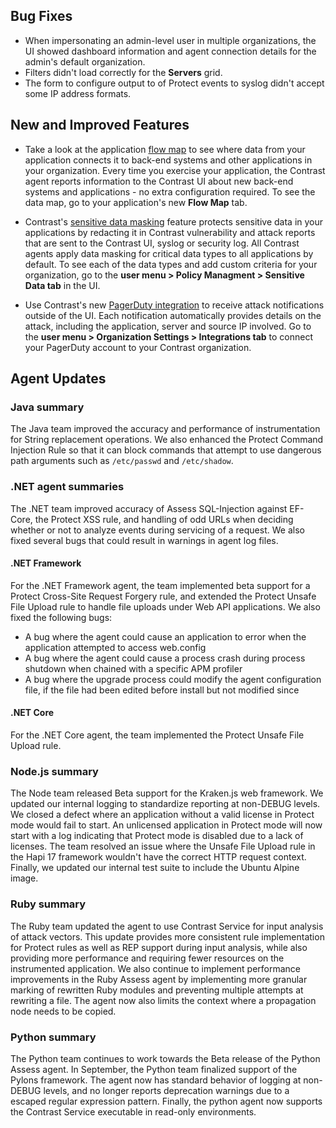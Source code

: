 <!--
title: "Contrast 3.6.8 - September 2019"
description: "Contrast 3.6.8 September 2019"
tags: "3.6.8 September Release Notes"
-->

## Bug Fixes

* When impersonating an admin-level user in multiple organizations, the UI showed dashboard information and agent connection details for the admin's default organization.
* Filters didn't load correctly for the **Servers** grid.
* The form to configure output to of Protect events to syslog didn't accept some IP address formats.

## New and Improved Features

* Take a look at the application [flow map](user-apps.html#flowmap) to see where data from your application connects it to back-end systems and other applications in your organization. Every time you exercise your application, the Contrast agent reports information to the Contrast UI about new back-end systems and applications - no extra configuration required. To see the data map, go to your application's new **Flow Map** tab. 

* Contrast's [sensitive data masking](admin-policymgmt.html#sensitive-data) feature protects sensitive data in your applications by redacting it in Contrast vulnerability and attack reports that are sent to the Contrast UI, syslog or security log. All Contrast agents apply data masking for critical data types to all applications by default. To see each of the data types and add custom criteria for your organization, go to the **user menu > Policy Managment > Sensitive Data tab** in the UI.  

* Use Contrast's new [PagerDuty integration](admin-orgintegrations.html#pagerduty) to receive attack notifications outside of the UI. Each notification automatically provides details on the attack, including the application, server and source IP involved. Go to the **user menu > Organization Settings > Integrations tab** to connect your PagerDuty account to your Contrast organization.


## Agent Updates

### Java summary

The Java team improved the accuracy and performance of instrumentation for String replacement operations. We also enhanced the Protect Command Injection Rule so that it can block commands that attempt to use dangerous path arguments such as `/etc/passwd` and `/etc/shadow`. 

### .NET agent summaries

The .NET team improved accuracy of Assess SQL-Injection against EF-Core, the Protect XSS rule, and handling of odd URLs when deciding whether or not to analyze events during servicing of a request. We also fixed several bugs that could result in warnings in agent log files.

#### .NET Framework 

For the .NET Framework agent, the team implemented beta support for a Protect Cross-Site Request Forgery rule, and extended the Protect Unsafe File Upload rule to handle file uploads under Web API applications. We also fixed the following bugs: 

* A bug where the agent could cause an application to error when the application attempted to access web.config
* A bug where the agent could cause a process crash during process shutdown when chained with a specific APM profiler
* A bug where the upgrade process could modify the agent configuration file, if the file had been edited before install but not modified since
 
#### .NET Core

For the .NET Core agent, the team implemented the Protect Unsafe File Upload rule.

### Node.js summary 

The Node team released Beta support for the Kraken.js web framework. We updated our internal logging to standardize reporting at non-DEBUG levels. We closed a defect where an application without a valid license in Protect mode would fail to start. An unlicensed application in Protect mode will now start with a log indicating that Protect mode is disabled due to a lack of licenses. The team resolved an issue where the Unsafe File Upload rule in the Hapi 17 framework wouldn't have the correct HTTP request context. Finally, we updated our internal test suite to include the Ubuntu Alpine image.

### Ruby summary 

The Ruby team updated the agent to use Contrast Service for input analysis of attack vectors. This update provides more consistent rule implementation for Protect rules as well as REP support during input analysis, while also providing more performance and requiring fewer resources on the instrumented application. We also continue to implement performance improvements in the Ruby Assess agent by implementing more granular marking of rewritten Ruby modules and preventing multiple attempts at rewriting a file. The agent now also limits the context where a propagation node needs to be copied. 

### Python summary

The Python team continues to work towards the Beta release of the Python Assess agent. In September, the Python team finalized support of the Pylons framework. The agent now has standard behavior of logging at non-DEBUG levels, and no longer reports deprecation warnings due to a escaped regular expression pattern. Finally, the python agent now supports the Contrast Service executable in read-only environments.  


